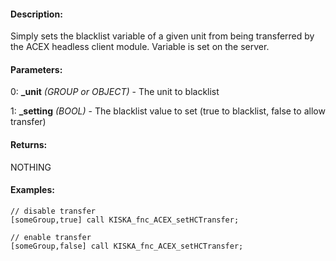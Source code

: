 #### Description:
Simply sets the blacklist variable of a given unit from being transferred by the ACEX headless client module. Variable is set on the server.

#### Parameters:
0: **_unit** *(GROUP or OBJECT)* - The unit to blacklist

1: **_setting** *(BOOL)* - The blacklist value to set (true to blacklist, false to allow transfer)

#### Returns:
NOTHING

#### Examples:
```sqf
// disable transfer
[someGroup,true] call KISKA_fnc_ACEX_setHCTransfer;
```
```sqf
// enable transfer
[someGroup,false] call KISKA_fnc_ACEX_setHCTransfer;
```

